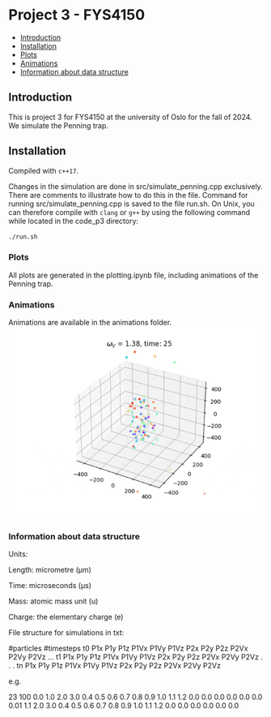 

# Project 3 - FYS4150 <!-- omit in toc -->

- [Introduction](#introduction)
- [Installation](#installation)
- [Plots](#plots)
- [Animations](#animations)
- [Information about data structure](#information-about-data-structure)

## Introduction
This is project 3 for FYS4150 at the university of Oslo for the fall of 2024. 
We simulate the Penning trap. 


## Installation
Compiled with `c++17`.

Changes in the simulation are done in src/simulate_penning.cpp exclusively. 
There are comments to illustrate how to do this in the file.
Command for running src/simulate_penning.cpp is saved to the file run.sh.
On Unix, you can therefore compile with `clang` or `g++` by using the following command while located in the code_p3 directory:

```bash
./run.sh
```

### Plots
All plots are generated in the plotting.ipynb file, including animations of the Penning trap. 

### Animations
Animations are available in the animations folder.
![Example](animations/animationgif.gif)

### Information about data structure

Units: 

Length: micrometre (µm)

Time: microseconds (µs)

Mass: atomic mass unit (u)

Charge: the elementary charge (e)


File structure for simulations in txt:

#particles #timesteps
t0
P1x P1y P1z P1Vx P1Vy P1Vz
P2x P2y P2z P2Vx P2Vy P2Vz
...
t1
P1x P1y P1z P1Vx P1Vy P1Vz
P2x P2y P2z P2Vx P2Vy P2Vz
.
.
.
tn
P1x P1y P1z P1Vx P1Vy P1Vz
P2x P2y P2z P2Vx P2Vy P2Vz

e.g.

23 100
0.0
1.0 2.0 3.0 0.4 0.5 0.6
0.7 0.8 0.9 1.0 1.1 1.2
0.0 0.0 0.0 0.0 0.0 0.0
0.01
1.1 2.0 3.0 0.4 0.5 0.6
0.7 0.8 0.9 1.0 1.1 1.2
0.0 0.0 0.0 0.0 0.0 0.0
